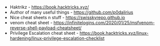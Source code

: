 

- Haktrikz - https://book.hacktricks.xyz/  
- Author of many useful things - https://github.com/p0dalirius  
- Nice cheat sheets n stuff - https://swisskyrepo.github.io  
- venom cheat sheet - https://infinitelogins.com/2020/01/25/msfvenom-reverse-shell-payload-cheatsheet/
- Privilege Escalation cheat sheet - https://book.hacktricks.xyz/linux-hardening/linux-privilege-escalation-checklist
